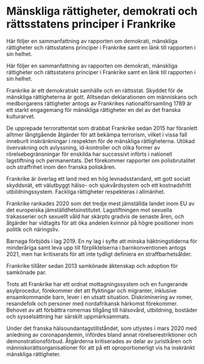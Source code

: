 # Mänskliga rättigheter, demokrati och rättsstatens principer i Frankrike

Här följer en sammanfattning av rapporten om demokrati, mänskliga rättigheter och rättsstatens principer i Frankrike samt en länk till rapporten i sin helhet.

Här följer en sammanfattning av rapporten om demokrati, mänskliga rättigheter och rättsstatens principer i Frankrike samt en länk till rapporten i sin helhet.

Frankrike är ett demokratiskt samhälle och en rättsstat. Skyddet för de mänskliga rättigheterna är gott. Alltsedan deklarationen om människans och medborgarens rättigheter antogs av Frankrikes nationalförsamling 1789 är ett starkt engagemang för mänskliga rättigheter en del av det franska kulturarvet.

De upprepade terrorattentat som drabbat Frankrike sedan 2015 har föranlett alltmer långtgående åtgärder för att bekämpa terrorism, vilket i vissa fall inneburit inskränkningar i respekten för de mänskliga rättigheterna. Utökad övervakning och avlyssning, id-kontroller och olika former av rörelsebegränsningar för enskilda har successivt införts i nationell lagstiftning och permanentats. Det förekommer rapporter om polisbrutalitet och straffrihet inom den franska poliskåren.

Frankrike är överlag ett land med en hög levnadsstandard, ett gott socialt skyddsnät, ett välutbyggt hälso- och sjukvårdsystem och ett kostnadsfritt utbildningssystem. Fackliga rättigheter respekteras i allmänhet.

Frankrike rankades 2020 som det tredje mest jämställda landet inom EU av det europeiska jämställdhetsinstitutet. Lagstiftningen mot sexuella trakasserier och sexuellt våld har skärpts gradvis de senaste åren, och åtgärder har vidtagits för att öka andelen kvinnor på högre positioner inom politik och näringsliv.

Barnaga förbjöds i lag 2019. En ny lag i syfte att minska häktningstiderna för minderåriga samt leva upp till förpliktelserna i barnkonventionen antogs 2021, men har kritiserats för att inte tydligt definiera en straffbarhetsålder.

Frankrike tillåter sedan 2013 samkönade äktenskap och adoption för samkönade par.

Trots att Frankrike har ett ordnat mottagningssystem och en fungerande asylprocedur, förekommer det att flyktingar och migranter, inklusive ensamkommande barn, lever i en utsatt situation.
Diskriminering av romer, resandefolk och personer med nordafrikansk härkomst förekommer. Behovet av att förbättra romernas tillgång till hälsovård, utbildning, bostäder och sysselsättning har särskilt uppmärksammats.

Under det franska hälsoundantagstillståndet, som utlystes i mars 2020 med anledning av coronapandemin, infördes bland annat rörelserestriktioner och demonstrationsförbud. Åtgärderna kritiserades av delar av juristkåren och människorättsorganisationer för att på ett oproportionerligt vis ha inskränkt mänskliga rättigheter.
